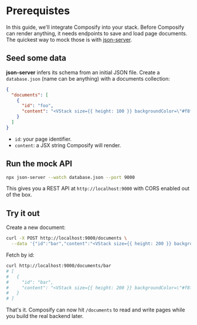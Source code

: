 # Prerequistes

In this guide, we'll integrate Composify into your stack. Before Composify can render anything, it needs endpoints to save and load page documents. The quickest way to mock those is with [json-server](https://github.com/typicode/json-server).

## Seed some data

**json-server** infers its schema from an initial JSON file. Create a `database.json` (name can be anything) with a documents collection:

```json [database.json]
{
  "documents": [
    {
      "id": "foo",
      "content": "<VStack size={{ height: 100 }} backgroundColor=\"#f8fafc\" />"
    }
  ]
}
```

- `id`: your page identifier.
- `content`: a JSX string Composify will render.

## Run the mock API

```bash
npx json-server --watch database.json --port 9000
```

This gives you a REST API at `http://localhost:9000` with CORS enabled out of the box.

## Try it out

Create a new document:

```bash
curl -X POST http://localhost:9000/documents \
  --data '{"id":"bar","content":"<VStack size={{ height: 200 }} backgroundColor=\"#f8fafc\" />"}'
```

Fetch by id:

```bash
curl http://localhost:9000/documents/bar
# [
#   {
#     "id": "bar",
#     "content": "<VStack size={{ height: 200 }} backgroundColor=\"#f8fafc\" />"
#   }
# ]
```

That's it. Composify can now hit `/documents` to read and write pages while you build the real backend later.
